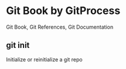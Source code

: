 # Git Book by GitProcess
Git Book, Git References, Git Documentation

## git init
Initialize or reinitialize a git repo

